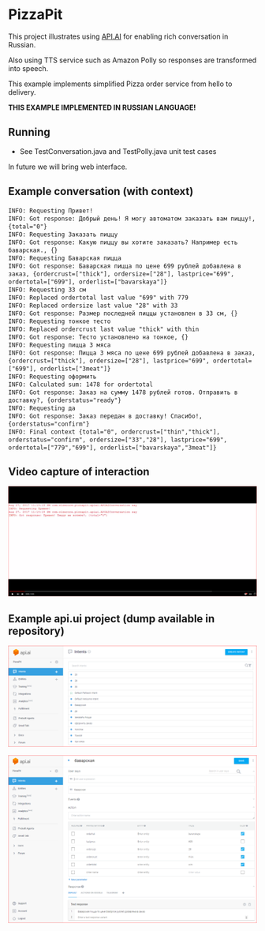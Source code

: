 # PizzaPit

This project illustrates using [API.AI](https://api.ai/) for enabling rich conversation in Russian.

Also using TTS service such as Amazon Polly so responses are transformed into speech.

This example implements simplified Pizza order service from hello to delivery.

__THIS EXAMPLE IMPLEMENTED IN RUSSIAN LANGUAGE!__

## Running

  * See TestConversation.java and TestPolly.java unit test cases
  
In future we will bring web interface.

## Example conversation (with context)

```
INFO: Requesting Привет!
INFO: Got response: Добрый день! Я могу автоматом заказать вам пиццу!, {total="0"}
INFO: Requesting Заказать пиццу
INFO: Got response: Какую пиццу вы хотите заказать? Например есть баварская., {}
INFO: Requesting Баварская пицца
INFO: Got response: Баварская пицца по цене 699 рублей добавлена в заказ, {ordercrust=["thick"], ordersize=["28"], lastprice="699", ordertotal=["699"], orderlist=["bavarskaya"]}
INFO: Requesting 33 см
INFO: Replaced ordertotal last value "699" with 779
INFO: Replaced ordersize last value "28" with 33
INFO: Got response: Размер последней пиццы установлен в 33 см, {}
INFO: Requesting тонкое тесто
INFO: Replaced ordercrust last value "thick" with thin
INFO: Got response: Тесто установлено на тонкое, {}
INFO: Requesting пицца 3 мяса
INFO: Got response: Пицца 3 мяса по цене 699 рублей добавлена в заказ, {ordercrust=["thick"], ordersize=["28"], lastprice="699", ordertotal=["699"], orderlist=["3meat"]}
INFO: Requesting оформить
INFO: Calculated sum: 1478 for ordertotal
INFO: Got response: Заказ на сумму 1478 рублей готов. Отправить в доставку?, {orderstatus="ready"}
INFO: Requesting да
INFO: Got response: Заказ передан в доставку! Спасибо!, {orderstatus="confirm"}
INFO: Final context {total="0", ordercrust=["thin","thick"], orderstatus="confirm", ordersize=["33","28"], lastprice="699", ordertotal=["779","699"], orderlist=["bavarskaya","3meat"]}
```

## Video capture of interaction

[![Video capture](capture1.png)](https://www.youtube.com/watch?v=SXMudUG9Dmo&vq=hd720)


## Example api.ui project (dump available in repository)

![List of intents](apiai1.png)

![Editing intent](apiai2.png)
